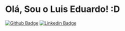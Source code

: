 # Olá, Sou o Luis Eduardo! :D

[![Github Badge](https://img.shields.io/badge/-Github-000?style=flat-square&logo=Github&logoColor=white&link=https://github.com/lluiseduardo)](https://github.com/lluiseduardo)
[![Linkedin Badge](https://img.shields.io/badge/-LinkedIn-blue?style=flat-square&logo=Linkedin&logoColor=white&link=https://www.linkedin.com/in/luis-eduardo-santos-costa/)](https://www.linkedin.com/in/luis-eduardo-santos-costa/)
